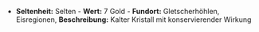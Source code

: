  - **Seltenheit:** Selten - **Wert:** 7 Gold - **Fundort:** Gletscherhöhlen, Eisregionen, **Beschreibung:** Kalter Kristall mit konservierender Wirkung